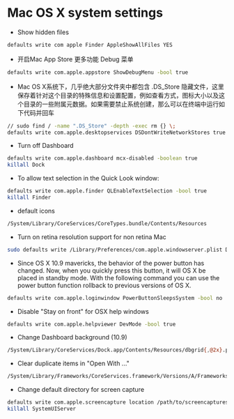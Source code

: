 # Mac OS X system settings


* Show hidden files

```sh
defaults write com apple Finder AppleShowAllFiles YES
```

* 开启Mac App Store 更多功能 Debug 菜单

```sh
defaults write com.apple.appstore ShowDebugMenu -bool true
```

* Mac OS X系统下，几乎绝大部分文件夹中都包含 .DS_Store 隐藏文件，这里保存着针对这个目录的特殊信息和设置配置，例如查看方式，图标大小以及这个目录的一些附属元数据。如果需要禁止系统创建，那么可以在终端中运行如下代码并回车

```sh
// sudo find / -name ".DS_Store" -depth -exec rm {} \;
defaults write com.apple.desktopservices DSDontWriteNetworkStores true
```

* Turn off Dashboard

```sh
defaults write com.apple.dashboard mcx-disabled -boolean true
killall Dock
```

* To allow text selection in the Quick Look window:

```sh
defaults write com.apple.finder QLEnableTextSelection -bool true
killall Finder
```

* default icons

```sh
/System/Library/CoreServices/CoreTypes.bundle/Contents/Resources
```

* Turn on retina resolution support for non retina Mac

```sh
sudo defaults write /Library/Preferences/com.apple.windowserver.plist DisplayResolutionEnabled -bool true
```

* Since OS X 10.9 mavericks, the behavior of the power button has changed. Now, when you quickly press this button, it will OS X be placed in standby mode. With the following command you can use the power button function rollback to previous versions of OS X.

```sh
defaults write com.apple.loginwindow PowerButtonSleepsSystem -bool no
```

* Disable "Stay on front" for OSX help windows

```sh
defaults write com.apple.helpviewer DevMode -bool true
```

* Change Dashboard background (10.9)

```sh
/System/Library/CoreServices/Dock.app/Contents/Resources/dbgrid{,@2x}.png
```

* Clear duplicate items in "Open With ..."

```sh
/System/Library/Frameworks/CoreServices.framework/Versions/A/Frameworks/LaunchServices.framework/Versions/A/Support/lsregister -kill -r -domain local -domain user
```

* Change default directory for screen capture

```sh
defaults write com.apple.screencapture location /path/to/screencaptures
killall SystemUIServer
```